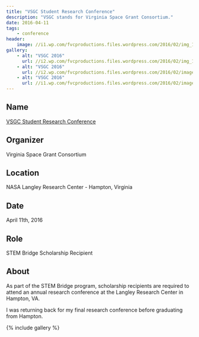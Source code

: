 ```yaml
---
title: "VSGC Student Research Conference"
description: "VSGC stands for Virginia Space Grant Consortium."
date: 2016-04-11
tags:
    - conference
header:
    image: //i1.wp.com/fvcproductions.files.wordpress.com/2016/02/img_1016.jpg
gallery:
    - alt: "VSGC 2016"
      url: //i2.wp.com/fvcproductions.files.wordpress.com/2016/02/img_1018.jpg
    - alt: "VSGC 2016"
      url: //i2.wp.com/fvcproductions.files.wordpress.com/2016/02/image000002.jpg
    - alt: "VSGC 2016"
      url: //i1.wp.com/fvcproductions.files.wordpress.com/2016/02/image000000-copy.jpg
---
```


## Name

<a title="VSGC Student Research Conference" href="//www.vsgc.odu.edu/src/" target="_blank" rel="noopener">VSGC Student Research Conference</a>

## Organizer

Virginia Space Grant Consortium

## Location

NASA Langley Research Center - Hampton, Virginia

## Date

April 11th, 2016

## Role

STEM Bridge Scholarship Recipient

## About

As part of the STEM Bridge program, scholarship recipients are required to attend an annual research conference at the Langley Research Center in Hampton, VA.

I was returning back for my final research conference before graduating from Hampton.

{% include gallery %}
